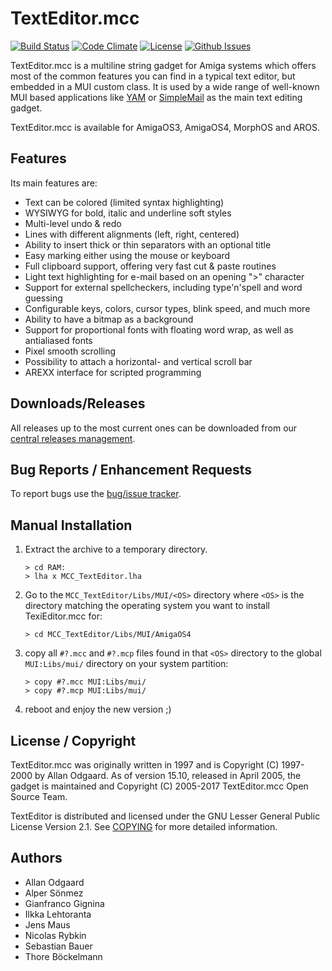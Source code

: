 # TextEditor.mcc

[![Build Status](https://travis-ci.org/amiga-mui/texteditor.svg?branch=master)](https://travis-ci.org/amiga-mui/texteditor) [![Code Climate](https://codeclimate.com/github/amiga-mui/texteditor/badges/gpa.svg)](https://codeclimate.com/github/amiga-mui/texteditor) [![License](http://img.shields.io/:license-lgpl2-blue.svg?style=flat)](http://www.gnu.org/licenses/lgpl-2.1.html) [![Github Issues](http://githubbadges.herokuapp.com/amiga-mui/texteditor/issues.svg)](https://github.com/amiga-mui/texteditor/issues)

TextEditor.mcc is a multiline string gadget for Amiga systems which offers most
of the common features you can find in a typical text editor, but embedded in a
MUI custom class. It is used by a wide range of well-known MUI based applications like
[YAM](https://github.com/jens-maus/yam) or [SimpleMail](https://github.com/sba1/simplemail)
as the main text editing gadget.

TextEditor.mcc is available for AmigaOS3, AmigaOS4, MorphOS and AROS.

## Features

Its main features are:

* Text can be colored (limited syntax highlighting)
* WYSIWYG for bold, italic and underline soft styles
* Multi-level undo & redo
* Lines with different alignments (left, right, centered)
* Ability to insert thick or thin separators with an optional title
* Easy marking either using the mouse or keyboard
* Full clipboard support, offering very fast cut & paste routines
* Light text highlighting for e-mail based on an opening ">" character
* Support for external spellcheckers, including type'n'spell and word guessing
* Configurable keys, colors, cursor types, blink speed, and much more
* Ability to have a bitmap as a background
* Support for proportional fonts with floating word wrap, as well as antialiased fonts
* Pixel smooth scrolling
* Possibility to attach a horizontal- and vertical scroll bar
* AREXX interface for scripted programming

## Downloads/Releases

All releases up to the most current ones can be downloaded from our
[central releases management](https://github.com/amiga-mui/texteditor/releases).

## Bug Reports / Enhancement Requests

To report bugs use the [bug/issue tracker](https://github.com/amiga-mui/texteditor/issues).

## Manual Installation

1. Extract the archive to a temporary directory.
   ```
   > cd RAM:
   > lha x MCC_TextEditor.lha
   ```

2. Go to the `MCC_TextEditor/Libs/MUI/<OS>` directory where `<OS>` is the directory
   matching the operating system you want to install TexiEditor.mcc for:
   ```
   > cd MCC_TextEditor/Libs/MUI/AmigaOS4
   ```

3. copy all `#?.mcc` and `#?.mcp` files found in that `<OS>` directory to the
   global `MUI:Libs/mui/` directory on your system partition:
   ```
   > copy #?.mcc MUI:Libs/mui/
   > copy #?.mcp MUI:Libs/mui/
   ```

4. reboot and enjoy the new version ;)

## License / Copyright

TextEditor.mcc was originally written in 1997 and is Copyright (C) 1997-2000 by Allan Odgaard.
As of version 15.10, released in April 2005, the gadget is maintained and
Copyright (C) 2005-2017 TextEditor.mcc Open Source Team.

TextEditor is distributed and licensed under the GNU Lesser General Public License Version 2.1.
See [COPYING](COPYING) for more detailed information.

## Authors

* Allan Odgaard
* Alper Sönmez
* Gianfranco Gignina
* Ilkka Lehtoranta
* Jens Maus
* Nicolas Rybkin
* Sebastian Bauer
* Thore Böckelmann
